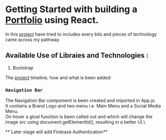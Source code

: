 # Getting Started with building a [Portfolio](https://ddhairya.github.io/portfolio/) using React.

In this [project](https://ddhairya.github.io/portfolio/) have tried to includes every bits and pieces of technology came across my pathway. 

## Available Use of Libraies and Technologies :
1.  Bootstrap

The [project](https://ddhairya.github.io/portfolio/) timeline, how and what is been added:

### `Navigation Bar`

The Navigation Bar compoment is been created and imported in App.js.\
It contains a Brand Logo and two menu i.e. Main Menu and a Social Media Menu.\
On hover a gloal function is been called out and which will change the image src using document.getElementId(), resulting in a better UI.\

** Later stage will add Firebase Authentication**
